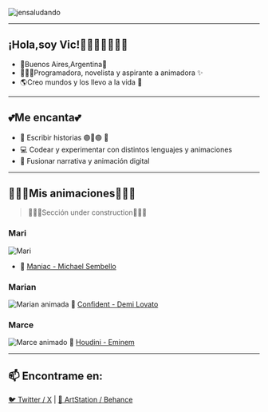 ![jensaludando](https://github.com/user-attachments/assets/5601f050-f696-45ac-9fb6-56134faf2f18)

---

## ¡Hola,soy Vic!🏄🏻‍♀🙋🏻‍♀️👋
- 📍Buenos Aires,Argentina🧉
- 👩🏽‍💻Programadora, novelista y aspirante a animadora ✨  
- 🌎Creo mundos y los llevo a la vida 💜

---

## 💕Me encanta💕
- 📝 Escribir historias 🟣🔴🟢 💫 
- 💻 Codear y experimentar con distintos lenguajes y animaciones  
- 🔭 Fusionar narrativa y animación digital

---

## 🏃🏻‍♀️Mis animaciones🏃🏻‍♀️

> 👷🏻‍♀️Sección under construction👷🏻‍♀️

### Mari
![Mari](https://github.com/user-attachments/assets/4709ba3d-2d4f-44b8-9390-1d1661975382) 
- 🎵 [Maniac - Michael Sembello](https://www.youtube.com/watch?v=IdneKLhsWOQ)

### Marian
![Marian animada](ruta-del-gif-marian.gif) 🎵 [Confident - Demi Lovato](https://www.youtube.com/watch?v=cwLRQn61oUY)

### Marce
![Marce animado](ruta-del-gif-marce.gif) 🎵 [Houdini - Eminem](https://www.youtube.com/watch?v=eAojH2ZzFmo)



---

## 📫 Encontrame en:

[🐦 Twitter / X](https://x.com/MagiaMniaMaldad) | [🎨 ArtStation / Behance](https://www.behance.net/maniammaldad)


